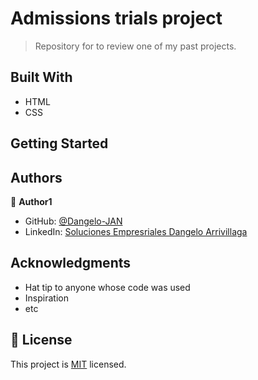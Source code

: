 # Admissions trials project

> Repository for to review one of my past projects.


## Built With

- HTML
- CSS

## Getting Started

## Authors

👤 **Author1**

- GitHub: [@Dangelo-JAN](https://github.com/Dangelo-JAN)
- LinkedIn: [Soluciones Empresriales Dangelo Arrivillaga](https://www.linkedin.com/in/soluciones-empresariales-dangelo-arrivillaga-2a144718a/)

## Acknowledgments

- Hat tip to anyone whose code was used
- Inspiration
- etc

## 📝 License

This project is [MIT](./MIT.md) licensed.
